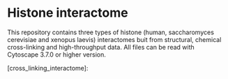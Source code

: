 # Histone interactome
This repository contains three types of histone (human, saccharomyces cerevisiae and xenopus laevis) interactomes buit from structural, chemical cross-linking and high-throughput data.  All files can be read with Cytoscape 3.7.0 or higher version.

[cross_linking_interactome]:

